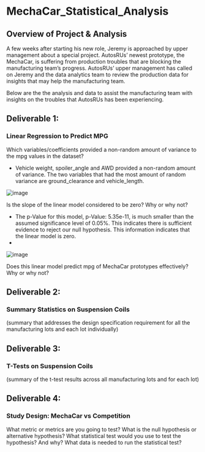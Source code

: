 # MechaCar_Statistical_Analysis

## Overview of Project & Analysis
A few weeks after starting his new role, Jeremy is approached by upper management about a special project. AutosRUs’ newest prototype, the MechaCar, is suffering from production troubles that are blocking the manufacturing team’s progress. AutosRUs’ upper management has called on Jeremy and the data analytics team to review the production data for insights that may help the manufacturing team.

Below are the the analysis and data to assist the manufacturing team with insights on the troubles that AutosRUs has been experiencing.

## Deliverable 1:   
### Linear Regression to Predict MPG

Which variables/coefficients provided a non-random amount of variance to the mpg values in the dataset?
- Vehicle weight, spoiler_angle and AWD provided a non-random amount of variance. The two variables that had the most amount of random variance are ground_clearance and vehicle_length.

![image](https://user-images.githubusercontent.com/85530690/134785431-cb19d222-ceac-4479-b593-8017d6d28f69.png)


Is the slope of the linear model considered to be zero? Why or why not?
- The p-Value for this model, p-Value: 5.35e-11, is much smaller than the assumed significance level of 0.05%. This indicates there is sufficient evidence to reject our null hypothesis.  This information indicates that the linear model is zero.
- 
![image](https://user-images.githubusercontent.com/85530690/134786035-2a4cdd24-6bb2-4da4-a86a-e464d69da412.png)


Does this linear model predict mpg of MechaCar prototypes effectively? Why or why not?

## Deliverable 2:
### Summary Statistics on Suspension Coils
(summary that addresses the design specification requirement for all the manufacturing lots and each lot individually)



## Deliverable 3:
### T-Tests on Suspension Coils
(summary of the t-test results across all manufacturing lots and for each lot)


## Deliverable 4:
### Study Design: MechaCar vs Competition
What metric or metrics are you going to test?
What is the null hypothesis or alternative hypothesis?
What statistical test would you use to test the hypothesis? And why?
What data is needed to run the statistical test?

